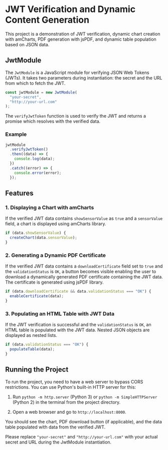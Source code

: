 # JWT Verification and Dynamic Content Generation

This project is a demonstration of JWT verification, dynamic chart creation with amCharts, PDF generation with jsPDF, and dynamic table population based on JSON data.

## JwtModule

The `JwtModule` is a JavaScript module for verifying JSON Web Tokens (JWTs). It takes two parameters during instantiation: the secret and the URL from which to fetch the JWT.

```javascript
const jwtModule = new JwtModule(
  "your-secret",
  "http://your-url.com"
);
```
The `verifyJwtToken` function is used to verify the JWT and returns a promise which resolves with the verified data.

### Example

```javascript
jwtModule
  .verifyJwtToken()
  .then((data) => {
    console.log(data);
  })
  .catch((error) => {
    console.error(error);
  });
```

## Features

### 1. Displaying a Chart with amCharts

If the verified JWT data contains `showSensorValue` as `true` and a `sensorValue` field, a chart is displayed using amCharts library.

```javascript
if (data.showSensorValue) {
  createChart(data.sensorValue);
}
```

### 2. Generating a Dynamic PDF Certificate

If the verified JWT data contains a `downloadCertificate` field set to `true` and the `validationStatus` is `OK`, a button becomes visible enabling the user to download a dynamically generated PDF certificate containing the JWT data. The certificate is generated using jsPDF library.

```javascript
if (data.downloadCertificate && data.validationStatus === "OK") {
  enableCertificate(data);
}
```

### 3. Populating an HTML Table with JWT Data

If the JWT verification is successful and the `validationStatus` is `OK`, an HTML table is populated with the JWT data. Nested JSON objects are displayed as nested lists.

```javascript
if (data.validationStatus === "OK") {
  populateTable(data);
}
```

## Running the Project

To run the project, you need to have a web server to bypass CORS restrictions. You can use Python's built-in HTTP server for this:

1. Run `python -m http.server` (Python 3) or `python -m SimpleHTTPServer` (Python 2) in the terminal from the project directory.

2. Open a web browser and go to `http://localhost:8000`.

You should see the chart, PDF download button (if applicable), and the data table populated with data from the verified JWT.

Please replace `"your-secret"` and `"http://your-url.com"` with your actual secret and URL during the JwtModule instantiation.